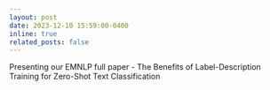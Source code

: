 ```yaml
---
layout: post
date: 2023-12-10 15:59:00-0400
inline: true
related_posts: false
---
```


Presenting our EMNLP full paper - The Benefits of Label-Description Training for Zero-Shot Text Classification
